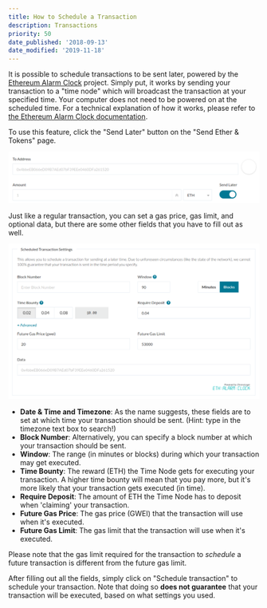 ```yaml
---
title: How to Schedule a Transaction
description: Transactions
priority: 50
date_published: '2018-09-13'
date_modified: '2019-11-18'
---
```


It is possible to schedule transactions to be sent later, powered by the [Ethereum Alarm Clock](https://www.ethereum-alarm-clock.com/) project. Simply put, it works by sending your transaction to a "time node" which will broadcast the transaction at your specified time. Your computer does not need to be powered on at the scheduled time. For a technical explanation of how it works, please refer to [the Ethereum Alarm Clock documentation](https://ethereum-alarm-clock.readthedocs.io/en/latest/index.html).

To use this feature, click the "Send Later" button on the "Send Ether & Tokens" page.

![Send later](../../assets/how-to/sending/how-to-schedule-a-transaction/send-later.png)

Just like a regular transaction, you can set a gas price, gas limit, and optional data, but there are some other fields that you have to fill out as well.

![Scheduled transaction settings](../../assets/how-to/sending/how-to-schedule-a-transaction/scheduled-transaction-settings.png)

* **Date & Time and Timezone**: As the name suggests, these fields are to set at which time your transaction should be sent. (Hint: type in the timezone text box to search!)
* **Block Number**: Alternatively, you can specify a block number at which your transaction should be sent.
* **Window**: The range (in minutes or blocks) during which your transaction may get executed.
* **Time Bounty**: The reward (ETH) the Time Node gets for executing your transaction. A higher time bounty will mean that you pay more, but it's more likely that your transaction gets executed (in time).
* **Require Deposit**: The amount of ETH the Time Node has to deposit when 'claiming' your transaction.
* **Future Gas Price**: The gas price (GWEI) that the transaction will use when it's executed.
* **Future Gas Limit**: The gas limit that the transaction will use when it's executed.

Please note that the gas limit required for the transaction to *schedule* a future transaction is different from the future gas limit.

After filling out all the fields, simply click on "Schedule transaction" to schedule your transaction. Note that doing so **does not guarantee** that your transaction will be executed, based on what settings you used.
